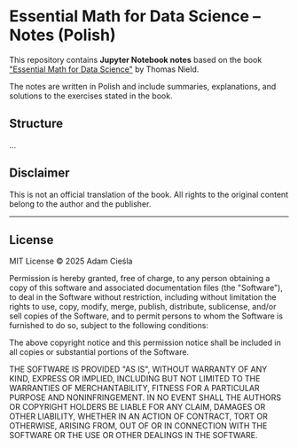 # Essential Math for Data Science – Notes (Polish)

This repository contains **Jupyter Notebook notes** based on the book ["Essential Math for Data Science"](https://www.oreilly.com/library/view/essential-math-for/9781098102920/) by Thomas Nield. 

The notes are written in Polish and include summaries, explanations, and solutions to the exercises stated in the book.

## Structure

...

## Disclaimer

This is not an official translation of the book.
All rights to the original content belong to the author and the publisher.

---

## License

MIT License © 2025 Adam Cieśla

Permission is hereby granted, free of charge, to any person obtaining a copy
of this software and associated documentation files (the "Software"), to deal
in the Software without restriction, including without limitation the rights
to use, copy, modify, merge, publish, distribute, sublicense, and/or sell
copies of the Software, and to permit persons to whom the Software is
furnished to do so, subject to the following conditions:

The above copyright notice and this permission notice shall be included in all
copies or substantial portions of the Software.

THE SOFTWARE IS PROVIDED "AS IS", WITHOUT WARRANTY OF ANY KIND, EXPRESS OR
IMPLIED, INCLUDING BUT NOT LIMITED TO THE WARRANTIES OF MERCHANTABILITY,
FITNESS FOR A PARTICULAR PURPOSE AND NONINFRINGEMENT. IN NO EVENT SHALL THE
AUTHORS OR COPYRIGHT HOLDERS BE LIABLE FOR ANY CLAIM, DAMAGES OR OTHER
LIABILITY, WHETHER IN AN ACTION OF CONTRACT, TORT OR OTHERWISE, ARISING FROM,
OUT OF OR IN CONNECTION WITH THE SOFTWARE OR THE USE OR OTHER DEALINGS IN THE
SOFTWARE.

